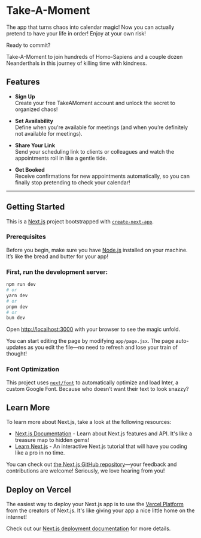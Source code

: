# Take-A-Moment

The app that turns chaos into calendar magic! Now you can actually pretend to have your life in order! Enjoy at your own risk! 

Ready to commit? 

Take-A-Moment to join hundreds of Homo-Sapiens and a couple dozen Neanderthals in this journey of killing time with kindness.

## Features

- **Sign Up**  
  Create your free TakeAMoment account and unlock the secret to organized chaos!

- **Set Availability**  
  Define when you're available for meetings (and when you’re definitely not available for meetings). 

- **Share Your Link**  
  Send your scheduling link to clients or colleagues and watch the appointments roll in like a gentle tide.

- **Get Booked**  
  Receive confirmations for new appointments automatically, so you can finally stop pretending to check your calendar!

---

## Getting Started

This is a [Next.js](https://nextjs.org/) project bootstrapped with [`create-next-app`](https://github.com/vercel/next.js/tree/canary/packages/create-next-app).

### Prerequisites

Before you begin, make sure you have [Node.js](https://nodejs.org/) installed on your machine. It’s like the bread and butter for your app!

### First, run the development server:

```bash
npm run dev
# or
yarn dev
# or
pnpm dev
# or
bun dev
```

Open [http://localhost:3000](http://localhost:3000) with your browser to see the magic unfold.

You can start editing the page by modifying `app/page.jsx`. The page auto-updates as you edit the file—no need to refresh and lose your train of thought!

### Font Optimization

This project uses [`next/font`](https://nextjs.org/docs/basic-features/font-optimization) to automatically optimize and load Inter, a custom Google Font. Because who doesn’t want their text to look snazzy?

## Learn More

To learn more about Next.js, take a look at the following resources:

- [Next.js Documentation](https://nextjs.org/docs) - Learn about Next.js features and API. It's like a treasure map to hidden gems!
- [Learn Next.js](https://nextjs.org/learn) - An interactive Next.js tutorial that will have you coding like a pro in no time.

You can check out [the Next.js GitHub repository](https://github.com/vercel/next.js/)—your feedback and contributions are welcome! Seriously, we love hearing from you!

## Deploy on Vercel

The easiest way to deploy your Next.js app is to use the [Vercel Platform](https://vercel.com/new?utm_medium=default-template&filter=next.js&utm_source=create-next-app&utm_campaign=create-next-app-readme) from the creators of Next.js. It's like giving your app a nice little home on the internet!

Check out our [Next.js deployment documentation](https://nextjs.org/docs/deployment) for more details.

